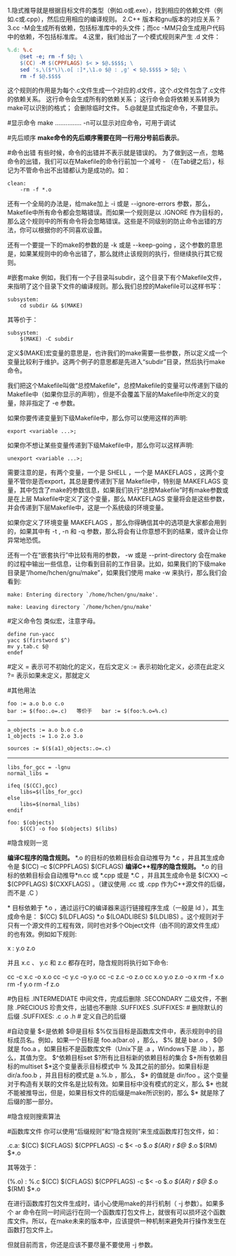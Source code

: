 1.隐式推导就是根据目标文件的类型（例如.o或.exe），找到相应的依赖文件（例如.c或.cpp），然后应用相应的编译规则。
2.C++ 版本和gnu版本的对应关系？
3.cc -M会生成所有依赖，包括标准库中的头文件；而cc -MM只会生成用户代码中的依赖，不包括标准库。
4.这里，我们给出了一个模式规则来产生 .d 文件：
``` makefile
%.d: %.c
    @set -e; rm -f $@; \
    $(CC) -M $(CPPFLAGS) $< > $@.$$$$; \
    sed 's,\($*\)\.o[ :]*,\1.o $@ : ,g' < $@.$$$$ > $@; \
    rm -f $@.$$$$
```
这个规则的作用是为每个.c文件生成一个对应的.d文件，这个.d文件包含了.c文件的依赖关系。
这行命令会生成所有的依赖关系；
这行命令会将依赖关系转换为make可以识别的格式；
会删除临时文件。
5.@就是显式指定命令，不要显示。

#显示命令
make ............... -n可以显示对应命令，可用于调试

#先后顺序
**make命令的先后顺序需要在同一行用分号前后表示**。

#命令出错
有些时候，命令的出错并不表示就是错误的。
为了做到这一点，忽略命令的出错，我们可以在Makefile的命令行前加一个减号 - （在Tab键之后），标记为不管命令出不出错都认为是成功的。如：
```
clean:
    -rm -f *.o
```
还有一个全局的办法是，给make加上 -i 或是 --ignore-errors 参数，那么，Makefile中所有命令都会忽略错误。而如果一个规则是以 .IGNORE 作为目标的，那么这个规则中的所有命令将会忽略错误。这些是不同级别的防止命令出错的方法，你可以根据你的不同喜欢设置。

还有一个要提一下的make的参数的是 -k 或是 --keep-going ，这个参数的意思是，如果某规则中的命令出错了，那么就终止该规则的执行，但继续执行其它规则。

#嵌套make
例如，我们有一个子目录叫subdir，这个目录下有个Makefile文件，来指明了这个目录下文件的编译规则。那么我们总控的Makefile可以这样书写：
```
subsystem:
    cd subdir && $(MAKE)
```
其等价于：
```
subsystem:
    $(MAKE) -C subdir
```
定义$(MAKE)宏变量的意思是，也许我们的make需要一些参数，所以定义成一个变量比较利于维护。这两个例子的意思都是先进入“subdir”目录，然后执行make命令。

我们把这个Makefile叫做“总控Makefile”，总控Makefile的变量可以传递到下级的Makefile中（如果你显示的声明），但是不会覆盖下层的Makefile中所定义的变量，除非指定了 -e 参数。

如果你要传递变量到下级Makefile中，那么你可以使用这样的声明:
```
export <variable ...>;
```
如果你不想让某些变量传递到下级Makefile中，那么你可以这样声明:
```
unexport <variable ...>;
```
需要注意的是，有两个变量，一个是 SHELL ，一个是 MAKEFLAGS ，这两个变量不管你是否export，其总是要传递到下层 Makefile中，特别是 MAKEFLAGS 变量，其中包含了make的参数信息，如果我们执行“总控Makefile”时有make参数或是在上层 Makefile中定义了这个变量，那么 MAKEFLAGS 变量将会是这些参数，并会传递到下层Makefile中，这是一个系统级的环境变量。


如果你定义了环境变量 MAKEFLAGS ，那么你得确信其中的选项是大家都会用到的，如果其中有 -t , -n 和 -q 参数，那么将会有让你意想不到的结果，或许会让你异常地恐慌。

还有一个在“嵌套执行”中比较有用的参数， -w 或是 --print-directory 会在make的过程中输出一些信息，让你看到目前的工作目录。比如，如果我们的下级make目录是“/home/hchen/gnu/make”，如果我们使用 make -w 来执行，那么我们会看到:
```
make: Entering directory `/home/hchen/gnu/make'.

make: Leaving directory `/home/hchen/gnu/make'
```
#定义命令包
类似宏，注意字母。
```
define run-yacc
yacc $(firstword $^)
mv y.tab.c $@
endef
```

#定义 
=   表示可不初始化的定义，在后文定义
:=  表示初始化定义，必须在此定义
?= 表示如果未定义，那就定义

#其他用法
```
foo := a.o b.o c.o
bar := $(foo:.o=.c)   等价于   bar := $(foo:%.o=%.c)
```
-----------------------------------------------------------
```
a_objects := a.o b.o c.o
1_objects := 1.o 2.o 3.o

sources := $($(a1)_objects:.o=.c)
```
--------------

```
libs_for_gcc = -lgnu
normal_libs =

ifeq ($(CC),gcc)
    libs=$(libs_for_gcc)
else
    libs=$(normal_libs)
endif

foo: $(objects)
    $(CC) -o foo $(objects) $(libs)
```
#隐含规则一览

**编译C程序的隐含规则。**
\*.o 的目标的依赖目标会自动推导为 \*.c ，并且其生成命令是 $(CC) –c $(CPPFLAGS) $(CFLAGS)
**编译C++程序的隐含规则。**
\*.o 的目标的依赖目标会自动推导\*n.cc 或 \*.cpp 或是 \*.C ，并且其生成命令是 $(CXX) –c $(CPPFLAGS) $(CXXFLAGS) 。（建议使用 .cc 或 .cpp 作为C++源文件的后缀，而不是 .C ）

\* 目标依赖于 \*.o ，通过运行C的编译器来运行链接程序生成（一般是 ld ），其生成命令是： $(CC) $(LDFLAGS) \*.o $(LOADLIBES) $(LDLIBS) 。这个规则对于只有一个源文件的工程有效，同时也对多个Object文件（由不同的源文件生成）的也有效。例如如下规则:

x : y.o z.o

并且 x.c 、 y.c 和 z.c 都存在时，隐含规则将执行如下命令:

cc -c x.c -o x.o
cc -c y.c -o y.o
cc -c z.c -o z.o
cc x.o y.o z.o -o x
rm -f x.o
rm -f y.o
rm -f z.o


#伪目标
.INTERMEDIATE  中间文件，完成后删除
.SECONDARY      二级文件，不删除
.PRECIOUS          珍贵文件，出错也不删除
.SUFFIXES
.SUFFIXES:              # 删除默认的后缀
.SUFFIXES: .c .o .h   # 定义自己的后缀

#自动变量
$<是依赖  $@是目标
$%仅当目标是函数库文件中，表示规则中的目标成员名。例如，如果一个目标是 foo.a(bar.o) ，那么， $% 就是 bar.o ， $@ 就是 foo.a 。如果目标不是函数库文件（Unix下是 .a ，Windows下是 .lib ），那么，其值为空。
$^依赖目标set
$?所有比目标新的依赖目标的集合
$+所有依赖目标的multiset
$\*这个变量表示目标模式中 % 及其之前的部分。如果目标是 dir/a.foo.b ，并且目标的模式是 a.%.b ，那么， $* 的值就是 dir/foo 。这个变量对于构造有关联的文件名是比较有效。如果目标中没有模式的定义，那么 $* 也就不能被推导出，但是，如果目标文件的后缀是make所识别的，那么 $* 就是除了后缀的那一部分。

#隐含规则搜索算法


#函数库文件
你可以使用“后缀规则”和“隐含规则”来生成函数库打包文件，如：

.c.a:
    $(CC) $(CFLAGS) $(CPPFLAGS) -c $< -o $*.o
    $(AR) r $@ $*.o
    $(RM) $*.o

其等效于：

(%.o) : %.c
    $(CC) $(CFLAGS) $(CPPFLAGS) -c $< -o $*.o
    $(AR) r $@ $*.o
    $(RM) $*.o

在进行函数库打包文件生成时，请小心使用make的并行机制（ -j 参数）。如果多个 ar 命令在同一时间运行在同一个函数库打包文件上，就很有可以损坏这个函数库文件。所以，在make未来的版本中，应该提供一种机制来避免并行操作发生在函数打包文件上。

但就目前而言，你还是应该不要尽量不要使用 -j 参数。